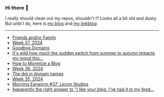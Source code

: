 ### Hi there 👋

I _really_ should clean out my repos, shouldn't I? Looks all a bit old and dusty. But until I do, here is [my blog](https://lostfocus.de/) and [my linkblog](https://dominikschwind.com/links):

--- 

<!-- POST-LIST:START -->
- [Friends and/or Family](https://lostfocus.de/2024/09/17/friends-and-or-family/)
- [Week 37, 2024](https://lostfocus.de/2024/09/17/week-37-2024/)
- [Goodbye.Domains](https://goodbye.domains/)
- [It&#39;s wild how much the sudden switch from summer to autumn impacts my mood this…](https://lostfocus.de/2024/09/10/233253/)
- [How to Monetize a Blog](https://modem.io/blog/blog-monetization/)
- [Week 36, 2024](https://lostfocus.de/2024/09/08/week-36-2024/)
- [The dot in domain names](https://jpmens.net/2024/09/04/the-dot-in-domain-names/)
- [Week 35, 2024](https://lostfocus.de/2024/09/05/week-35-2024/)
- [Morning Earworm #37: Lecon Studios](https://lostfocus.de/2024/09/05/morning-earworm-37-lecon-studios/)
- [Apparently the right answer to &quot;I like your blog, I&#39;ve had it in my feed…](https://lostfocus.de/2024/09/03/233254/)
<!-- POST-LIST:END -->

<!--
**lostfocus/lostfocus** is a ✨ _special_ ✨ repository because its `README.md` (this file) appears on your GitHub profile.

Here are some ideas to get you started:

- 🔭 I’m currently working on ...
- 🌱 I’m currently learning ...
- 👯 I’m looking to collaborate on ...
- 🤔 I’m looking for help with ...
- 💬 Ask me about ...
- 📫 How to reach me: ...
- 😄 Pronouns: ...
- ⚡ Fun fact: ...
-->
